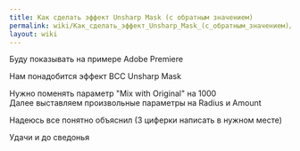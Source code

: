 ```yaml
---
title: Как сделать эффект Unsharp Mask (с обратным значением)
permalink: wiki/Как_сделать_эффект_Unsharp_Mask_(с_обратным_значением)/
layout: wiki
---
```


Буду показывать на примере Adobe Premiere

Нам понадобится эффект BCC Unsharp Mask

Нужно поменять параметр "Mix with Original" на 1000   
Далее выставляем произвольные параметры на Radius и Amount 

Надеюсь все понятно объяснил (3 циферки написать в нужном месте)

Удачи и до сведонья
